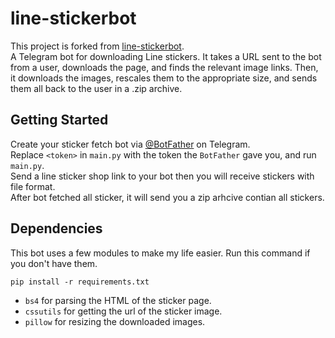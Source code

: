 # line-stickerbot
This project is forked from [line-stickerbot](https://github.com/alexskc/line-stickerbot).  
A Telegram bot for downloading Line stickers. It takes a URL sent to the bot from a user, downloads the page, and finds the relevant image links. Then, it downloads the images, rescales them to the appropriate size, and sends them all back to the user in a .zip archive.

## Getting Started
Create your sticker fetch bot via [@BotFather](https://t.me/BotFather) on Telegram.  
Replace `<token>` in `main.py` with the token the `BotFather` gave you, and run `main.py`.  
Send a line sticker shop link to your bot then you will receive stickers with file format.  
After bot fetched all sticker, it will send you a zip arhcive contian all stickers.

## Dependencies

This bot uses a few modules to make my life easier. Run this command if you don't have them.
```shell
pip install -r requirements.txt
```
* `bs4` for parsing the HTML of the sticker page.
* `cssutils` for getting the url of the sticker image.
* `pillow` for resizing the downloaded images.
